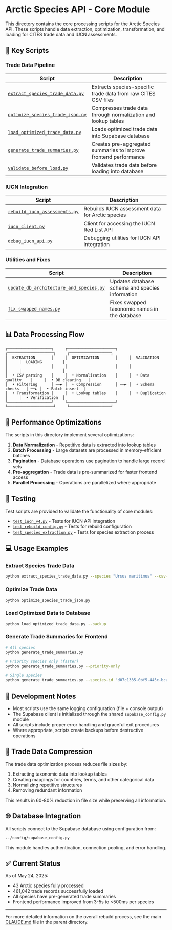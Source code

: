 # Arctic Species API - Core Module

This directory contains the core processing scripts for the Arctic Species API. These scripts handle data extraction, optimization, transformation, and loading for CITES trade data and IUCN assessments.

## 🚀 Key Scripts

### Trade Data Pipeline

| Script | Description |
|--------|-------------|
| [`extract_species_trade_data.py`](./extract_species_trade_data.py) | Extracts species-specific trade data from raw CITES CSV files |
| [`optimize_species_trade_json.py`](./optimize_species_trade_json.py) | Compresses trade data through normalization and lookup tables |
| [`load_optimized_trade_data.py`](./load_optimized_trade_data.py) | Loads optimized trade data into Supabase database |
| [`generate_trade_summaries.py`](./generate_trade_summaries.py) | Creates pre-aggregated summaries to improve frontend performance |
| [`validate_before_load.py`](./validate_before_load.py) | Validates trade data before loading into database |

### IUCN Integration

| Script | Description |
|--------|-------------|
| [`rebuild_iucn_assessments.py`](./rebuild_iucn_assessments.py) | Rebuilds IUCN assessment data for Arctic species |
| [`iucn_client.py`](./iucn_client.py) | Client for accessing the IUCN Red List API |
| [`debug_iucn_api.py`](./debug_iucn_api.py) | Debugging utilities for IUCN API integration |

### Utilities and Fixes

| Script | Description |
|--------|-------------|
| [`update_db_architecture_and_species.py`](./update_db_architecture_and_species.py) | Updates database schema and species information |
| [`fix_swapped_names.py`](./fix_swapped_names.py) | Fixes swapped taxonomic names in the database |

## 📊 Data Processing Flow

```
┌───────────────────┐     ┌─────────────────────┐     ┌────────────────────┐     ┌──────────────────┐
│  EXTRACTION       │     │  OPTIMIZATION       │     │  VALIDATION        │     │  LOADING         │
│                   │     │                     │     │                    │     │                  │
│  • CSV parsing    │     │  • Normalization    │     │  • Data quality    │     │  • DB clearing   │
│  • Filtering      │ ──► │  • Compression      │ ──► │  • Schema checks   │ ──► │  • Batch insert  │
│  • Transformation │     │  • Lookup tables    │     │  • Duplication     │     │  • Verification  │
└───────────────────┘     └─────────────────────┘     └────────────────────┘     └──────────────────┘
```

## 🚦 Performance Optimizations

The scripts in this directory implement several optimizations:

1. **Data Normalization** - Repetitive data is extracted into lookup tables
2. **Batch Processing** - Large datasets are processed in memory-efficient batches
3. **Pagination** - Database operations use pagination to handle large record sets
4. **Pre-aggregation** - Trade data is pre-summarized for faster frontend access
5. **Parallel Processing** - Operations are parallelized where appropriate

## 🧪 Testing

Test scripts are provided to validate the functionality of core modules:

- [`test_iucn_v4.py`](./test_iucn_v4.py) - Tests for IUCN API integration
- [`test_rebuild_config.py`](./test_rebuild_config.py) - Tests for rebuild configuration
- [`test_species_extraction.py`](./test_species_extraction.py) - Tests for species extraction process

## 💻 Usage Examples

### Extract Species Trade Data

```bash
python extract_species_trade_data.py --species "Ursus maritimus" --csv-dir "../species_data/cites_trade"
```

### Optimize Trade Data

```bash
python optimize_species_trade_json.py
```

### Load Optimized Data to Database

```bash
python load_optimized_trade_data.py --backup
```

### Generate Trade Summaries for Frontend

```bash
# All species
python generate_trade_summaries.py

# Priority species only (faster)
python generate_trade_summaries.py --priority-only

# Single species
python generate_trade_summaries.py --species-id "d07c1335-0bf5-445c-bcaa-f7cdbd029637"
```

## 📝 Development Notes

- Most scripts use the same logging configuration (file + console output)
- The Supabase client is initialized through the shared `supabase_config.py` module
- All scripts include proper error handling and graceful exit procedures
- Where appropriate, scripts create backups before destructive operations

## 🔄 Trade Data Compression

The trade data optimization process reduces file sizes by:

1. Extracting taxonomic data into lookup tables
2. Creating mappings for countries, terms, and other categorical data
3. Normalizing repetitive structures
4. Removing redundant information

This results in 60-80% reduction in file size while preserving all information.

## 🌐 Database Integration

All scripts connect to the Supabase database using configuration from:

```
../config/supabase_config.py
```

This module handles authentication, connection pooling, and error handling.

## ✅ Current Status

As of May 24, 2025:
- 43 Arctic species fully processed
- 461,042 trade records successfully loaded
- All species have pre-generated trade summaries
- Frontend performance improved from 3-5s to <500ms per species

---

For more detailed information on the overall rebuild process, see the main [CLAUDE.md](../CLAUDE.md) file in the parent directory.